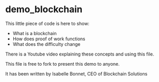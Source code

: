 # demo_blockchain

This little piece of code is here to show:
* What is a blockchain
* How does proof of work functions 
* What does the difficulty change

There is a Youtube video explaining these concepts and using this file.

This file is free to fork to present this demo to anyone.

It has been written by Isabelle Bonnet, CEO of Blockchain Solutions
